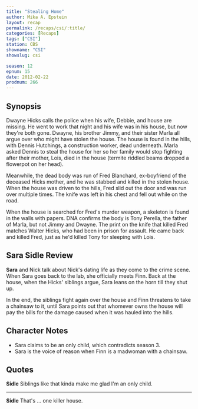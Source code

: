 ```yaml
---
title: "Stealing Home"
author: Mika A. Epstein
layout: recap
permalink: /recaps/csi/:title/
categories: [Recaps]
tags: ["CSI"]
station: CBS
showname: "CSI"
showslug: csi

season: 12  
epnum: 15  
date: 2012-02-22
prodnum: 266  
---
```


## Synopsis

Dwayne Hicks calls the police when his wife, Debbie, and house are missing. He went to work that night and his wife was in his house, but now they're both gone. Dwayne, his brother Jimmy, and their sister Marla all argue over who might have stolen the house. The house is found in the hills, with Dennis Hutchings, a construction worker, dead underneath. Marla asked Dennis to steal the house for her so her family would stop fighting after their mother, Lois, died in the house (termite riddled beams dropped a flowerpot on her head).

Meanwhile, the dead body was run of Fred Blanchard, ex-boyfriend of the deceased Hicks mother, and he was stabbed and killed in the stolen house. When the house was driven to the hills, Fred slid out the door and was run over multiple times. The knife was left in his chest and fell out while on the road.

When the house is searched for Fred's murder weapon, a skeleton is found in the walls with papers. DNA confirms the body is Tony Perella, the father of Marla, but not Jimmy and Dwayne. The print on the knife that killed Fred matches Walter Hicks, who had been in prison for assault. He came back and killed Fred, just as he'd killed Tony for sleeping with Lois.

## Sara Sidle Review

**Sara** and Nick talk about Nick's dating life as they come to the crime scene. When Sara goes back to the lab, she officially meets Finn. Back at the house, when the Hicks' siblings argue, Sara leans on the horn till they shut up.

In the end, the siblings fight again over the house and Finn threatens to take a chainsaw to it, until Sara points out that whomever owns the house will pay the bills for the damage caused when it was hauled into the hills.

## Character Notes

* Sara claims to be an only child, which contradicts season 3.   
* Sara is the voice of reason when Finn is a madwoman with a chainsaw.

## Quotes

**Sidle** Siblings like that kinda make me glad I'm an only child.  

* * *

**Sidle** That's ... one killer house.

